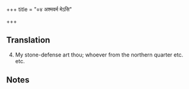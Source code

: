 +++
title = "०४ अश्मवर्म मेऽसि"

+++
## Translation
4. My stone-defense art thou; whoever from the northern quarter etc.  
etc.

## Notes

